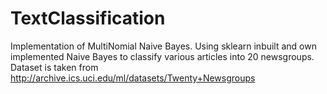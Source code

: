 # TextClassification
Implementation of MultiNomial Naive Bayes.
Using sklearn inbuilt and own implemented Naive Bayes to classify various articles into 20 newsgroups.
Dataset is taken from http://archive.ics.uci.edu/ml/datasets/Twenty+Newsgroups
